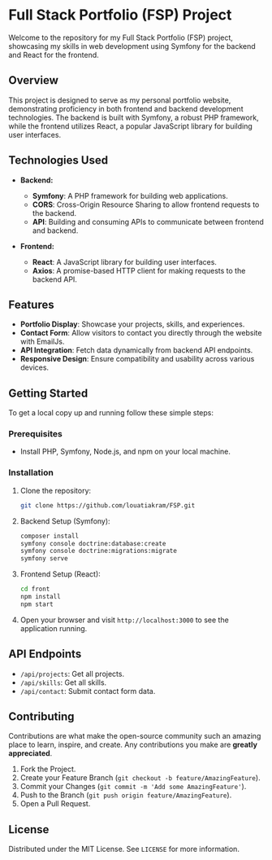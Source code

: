 # Full Stack Portfolio (FSP) Project

Welcome to the repository for my Full Stack Portfolio (FSP) project, showcasing my skills in web development using Symfony for the backend and React for the frontend.

## Overview

This project is designed to serve as my personal portfolio website, demonstrating proficiency in both frontend and backend development technologies. The backend is built with Symfony, a robust PHP framework, while the frontend utilizes React, a popular JavaScript library for building user interfaces.

## Technologies Used

- **Backend:**
  - **Symfony**: A PHP framework for building web applications.
  - **CORS**: Cross-Origin Resource Sharing to allow frontend requests to the backend.
  - **API**: Building and consuming APIs to communicate between frontend and backend.
  
- **Frontend:**
  - **React**: A JavaScript library for building user interfaces.
  - **Axios**: A promise-based HTTP client for making requests to the backend API.

## Features

- **Portfolio Display**: Showcase your projects, skills, and experiences.
- **Contact Form**: Allow visitors to contact you directly through the website with EmailJs.
- **API Integration**: Fetch data dynamically from backend API endpoints.
- **Responsive Design**: Ensure compatibility and usability across various devices.

## Getting Started

To get a local copy up and running follow these simple steps:

### Prerequisites

- Install PHP, Symfony, Node.js, and npm on your local machine.

### Installation

1. Clone the repository:
   ```sh
   git clone https://github.com/louatiakram/FSP.git
   ```
   
2. Backend Setup (Symfony):
   ```sh
   composer install
   symfony console doctrine:database:create
   symfony console doctrine:migrations:migrate
   symfony serve
   ```

3. Frontend Setup (React):
   ```sh
   cd front
   npm install
   npm start
   ```

4. Open your browser and visit `http://localhost:3000` to see the application running.

## API Endpoints

- `/api/projects`: Get all projects.
- `/api/skills`: Get all skills.
- `/api/contact`: Submit contact form data.

## Contributing

Contributions are what make the open-source community such an amazing place to learn, inspire, and create. Any contributions you make are **greatly appreciated**.

1. Fork the Project.
2. Create your Feature Branch (`git checkout -b feature/AmazingFeature`).
3. Commit your Changes (`git commit -m 'Add some AmazingFeature'`).
4. Push to the Branch (`git push origin feature/AmazingFeature`).
5. Open a Pull Request.

## License

Distributed under the MIT License. See `LICENSE` for more information.
